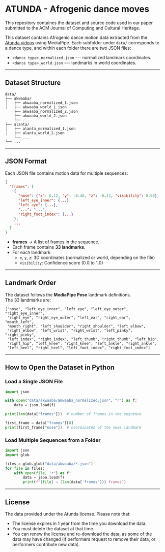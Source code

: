 # ATUNDA - Afrogenic dance moves
This repository containes the dataset and source code used in our paper submitted to the ACM Journal of Computing and Cultural Heritage.

This dataset contains Afrogenic dance motion data extracted from the [Atunda videos](https://www.atunda.live/) using MediaPipe.
Each subfolder under `data/` corresponds to a dance type, and within each folder there are two JSON files:

-   `<dance type>_normalized.json` --- normalized landmark coordinates.
-   `<dance type>_world.json` --- landmarks in world coordinates.

------------------------------------------------------------------------

## Dataset Structure

    data/
    ├── akwaaba/
    │   ├── akwaaba_normalized_1.json
    │   ├── akwaaba_world_1.json
        ├── akwaaba_normalized_2.json
        ├── akwaaba_world_2.json
        └── ...
    ├── alanta/
    │   ├── alanta_normalized_1.json
    │   ├── alanta_world_2.json
        └── ...
    └── ...

------------------------------------------------------------------------

## JSON Format

Each JSON file contains motion data for multiple sequences:

``` json
{
  "frames": [
    {
      "nose": {"x": 0.12, "y": -0.48, "z": -0.13, "visibility": 0.98},
      "left_eye_inner": {...},
      "left_eye": {...},
      "...": "...",
      "right_foot_index": {...}
    },
    ...
  ]
}
```

-   **frames** → A list of frames in the sequence.
-   Each frame contains **33 landmarks**.
-   For each landmark:
    -   `x`, `y`, `z`: 3D coordinates (normalized or world, depending on
        the file)
    -   `visibility`: Confidence score (0.0 to 1.0)

------------------------------------------------------------------------

## Landmark Order

The dataset follows the **MediaPipe Pose** landmark definitions.\
The 33 landmarks are:

    ["nose", "left_eye_inner", "left_eye", "left_eye_outer", "right_eye_inner",
     "right_eye", "right_eye_outer", "left_ear", "right_ear", "mouth_left",
     "mouth_right", "left_shoulder", "right_shoulder", "left_elbow",
     "right_elbow", "left_wrist", "right_wrist", "left_pinky", "right_pinky",
     "left_index", "right_index", "left_thumb", "right_thumb", "left_hip",
     "right_hip", "left_knee", "right_knee", "left_ankle", "right_ankle",
     "left_heel", "right_heel", "left_foot_index", "right_foot_index"]

------------------------------------------------------------------------

## How to Open the Dataset in Python

### Load a Single JSON File

``` python
import json

with open("data/akwaaba/akwaaba_normalized.json", "r") as f:
    data = json.load(f)

print(len(data["frames"]))  # number of frames in the sequence

first_frame = data["frames"][0]
print(first_frame["nose"])  # coordinates of the nose landmark
```

### Load Multiple Sequences from a Folder

``` python
import json
import glob

files = glob.glob("data/akwaaba/*.json")
for file in files:
    with open(file, "r") as f:
        data = json.load(f)
        print(f"{file} → {len(data['frames'])} frames")
```

------------------------------------------------------------------------

## License

The data provided under the Atunda license. 
Please note that:
- The license expires in 1 year from the time you download the data.
- You must delete the dataset at that time.
- You can renew the license and re-download the data, as some of the data may have changed (if performers request to remove their data, or performers contribute new data). 

